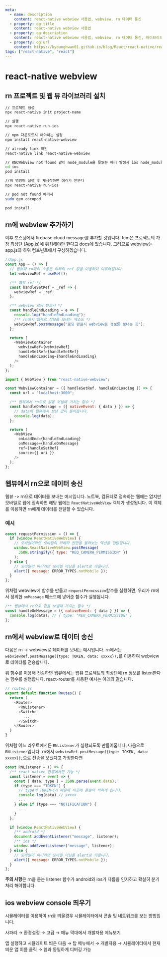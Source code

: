 ```yaml
---
meta:
  - name: description
    content: react-native webview 사용법, webview, rn 데이터 통신
  - property: og:title
    content: react-native webview 사용법
  - property: og:description
    content: react-native webview 사용법, webview, rn 데이터 통신, 하이브리드 웹앱
  - property: og:url
    content: https://kyounghwan01.github.io/blog/React/react-native/react-native-webview/
tags: ["react-native", "react"]
---
```


# react-native webview

## rn 프로젝트 및 웹 뷰 라이브러리 설치

```sh
// 프로젝트 생성
npx react-native init project-name

// 실행
npx react-native run-ios

// npm 다운로드시 해야하는 설정
npm install react-native-webview

// already link 확인
react-native link react-native-webview

// RNCWebview not found 같이 node_module을 못읽는 에러 발생시 ios node_module 설치 안했기 때문
cd ios
pod install

//위 명령어 실행 후 재시작하면 에러가 안뜬다
npx react-native run-ios

// pod not found 에러시
sudo gem cocopod

pod install
```

## rn에 webview 추가하기

이후 포스팅에서 firebase cloud message를 추가할 것입니다.
fcm은 프로젝트의 가장 최상단 (App.js)에 위치해야만 한다고 docs에 있습니다.
그러므로 webview는 app.js의 하위 컴포넌트에서 구성하겠습니다.

```js
//App.js
const App = () => {
  // 웹뷰와 rn과의 소통은 아래의 ref 값을 이용하여 이루어집니다.
  let webviewRef = useRef();

  /** 웹뷰 ref */
  const handleSetRef = _ref => {
    webviewRef = _ref;
  };

  /** webview 로딩 완료시 */
  const handleEndLoading = e => {
    console.log("handleEndLoading");
    /** rn에서 웹뷰로 정보를 보내는 메소드 */
    webviewRef.postMessage("로딩 완료시 webview로 정보를 보내는 곳");
  };

  return (
    <WebviewContainer
      webviewRef={webviewRef}
      handleSetRef={handleSetRef}
      handleEndLoading={handleEndLoading}
    />
  );
};
```

```js
import { WebView } from "react-native-webview";

const WebviewContainer = ({ handleSetRef, handleEndLoading }) => {
  const url = "localhost:3000";

  /** 웹뷰에서 rn으로 값을 보낼때 거치는 함수 */
  const handleOnMessage = ({ nativeEvent: { data } }) => {
    // data에 웹뷰에서 보낸 값이 들어옵니다.
    console.log(data);
  };

  return (
    <WebView
      onLoadEnd={handleEndLoading}
      onMessage={handleOnMessage}
      ref={handleSetRef}
      source={{ uri }}
    />
  );
};
```

## 웹뷰에서 rn으로 데이터 송신

웹뷰 -> rn으로 데이터를 보내는 예시입니다.
노트북, 컴퓨터로 접속하는 웹에는 없지만 모바일로 웹에 접속하면 해당 웹에는 `ReactNativeWebView` 객체가 생성됩니다.
이 객체를 이용하면 rn에게 데이터를 전달할 수 있습니다.

### 예시

```js
const requestPermission = () => {
  if (window.ReactNativeWebView) {
    // 모바일이라면 모바일의 카메라 권한을 물어보는 액션을 전달합니다.
    window.ReactNativeWebView.postMessage(
      JSON.stringify({ type: "REQ_CAMERA_PERMISSION" })
    );
  } else {
    // 모바일이 아니라면 모바일 아님을 alert로 띄웁니다.
    alert({ message: ERROR_TYPES.notMobile });
  }
};
```

위처럼 webview에 함수를 만들고 `requestPermission`함수를 실행하면, 우리가 rn에서 정의한 `onMessage` 메소드에 넣어준 함수가 실행됩니다.

```js
/** 웹뷰에서 rn으로 값을 보낼때 거치는 함수 */
const handleOnMessage = ({ nativeEvent: { data } }) => {
  console.log(data); // { type: "REQ_CAMERA_PERMISSION" }
};
```

## rn에서 webview로 데이터 송신

다음은 rn -> webview로 데이터를 보내는 예시입니다.
rn에서는 `webviewRef.postMessage({type: TOKEN, data: xxxxx});`를 이용하여 webview로 데이터를 전송합니다.

위 함수를 이용해 전송하면 웹뷰에서는 웹뷰 프로젝트의 최상단에 rn 정보를 listen한다는 함수를 실행합니다.
react-router를 사용한 예시는 아래와 같습니다.

```js
// routes.js
export default function Routes() {
  return (
    <Router>
      <RNListener>
      <Switch>
        ...
      </Switch>
    </Router>
  )
}
```

위처럼 어느 라우트에서든 `RNListener`가 실행되도록 만들어줍니다,
다음으로 `RNListener`입니다.
rn에서 `webviewRef.postMessage({type: TOKEN, data: xxxxx});`으로 전송을 보냈다고 가정한다면

```jsx
const RNListener = () => {
  /** react native 환경에서만 가능 */
  const listener = event => {
    const { data, type } = JSON.parse(event.data);
    if (type === "TOKEN") {
      // type이 TOKEN이기 때문에 이곳에 콘솔이 찍히게 됩니다.
      console.log(data) // xxxxx
      ...
    } else if (type === "NOTIFICATION") {
      ...
    }
  };

  if (window.ReactNativeWebView) {
    /** android */
    document.addEventListener("message", listener);
    /** ios */
    window.addEventListener("message", listener);
  } else {
    // 모바일이 아니라면 모바일 아님을 alert로 띄웁니다.
    alert({ message: ERROR_TYPES.notMobile });
  }
};
```

**주의 사항**은 rn을 듣는 listener 함수가 android와 ios가 다름을 인지하고 확실히 분기처리 해야합니다.

## ios webview console 띄우기

시뮬레이터를 이용하여 rn을 띄울경우 시뮬레이터에서 콘솔 및 네트워크를 보는 방법입니다.

사파리 → 환경설정 → 고급 → 메뉴 막대에서 개발자용 메뉴보기

앱 실행하고 시뮬레이트 띄운 다음 → 탑 메뉴에서 → 개발자용 → 시뮬레이터에서 현재 띄운 앱 이름 클릭 → 웹과 동일하게 디버깅 가능

<TagLinks />

<Disqus />
